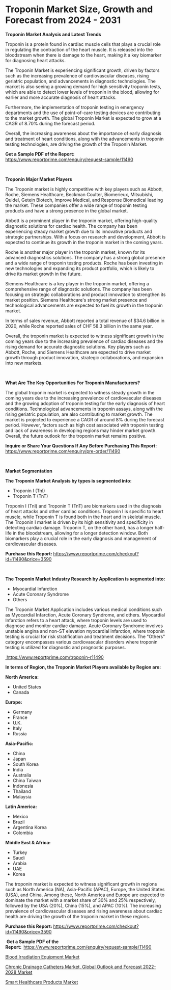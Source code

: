 <p><h1>Troponin Market Size, Growth and Forecast from 2024 - 2031</h1></p><p><strong>Troponin Market Analysis and Latest Trends</strong></p>
<p><p>Troponin is a protein found in cardiac muscle cells that plays a crucial role in regulating the contraction of the heart muscle. It is released into the bloodstream when there is damage to the heart, making it a key biomarker for diagnosing heart attacks.</p><p>The Troponin Market is experiencing significant growth, driven by factors such as the increasing prevalence of cardiovascular diseases, rising geriatric population, and advancements in diagnostic technologies. The market is also seeing a growing demand for high sensitivity troponin tests, which are able to detect lower levels of troponin in the blood, allowing for earlier and more accurate diagnosis of heart attacks.</p><p>Furthermore, the implementation of troponin testing in emergency departments and the use of point-of-care testing devices are contributing to the market growth. The global Troponin Market is expected to grow at a CAGR of 8.70% during the forecast period.</p><p>Overall, the increasing awareness about the importance of early diagnosis and treatment of heart conditions, along with the advancements in troponin testing technologies, are driving the growth of the Troponin Market.</p></p>
<p><strong>Get a Sample PDF of the Report:&nbsp;</strong> <a href="https://www.reportprime.com/enquiry/request-sample/11490">https://www.reportprime.com/enquiry/request-sample/11490</a></p>
<p>&nbsp;</p>
<p><strong>Troponin Major Market Players</strong></p>
<p><p>The Troponin market is highly competitive with key players such as Abbott, Roche, Siemens Healthcare, Beckman Coulter, Biomerieux, Mitsubishi, Quidel, Getein Biotech, Improve Medical, and Response Biomedical leading the market. These companies offer a wide range of troponin testing products and have a strong presence in the global market.</p><p>Abbott is a prominent player in the troponin market, offering high-quality diagnostic solutions for cardiac health. The company has been experiencing steady market growth due to its innovative products and strategic partnerships. With a focus on research and development, Abbott is expected to continue its growth in the troponin market in the coming years.</p><p>Roche is another major player in the troponin market, known for its advanced diagnostics solutions. The company has a strong global presence and a wide range of troponin testing products. Roche has been investing in new technologies and expanding its product portfolio, which is likely to drive its market growth in the future.</p><p>Siemens Healthcare is a key player in the troponin market, offering a comprehensive range of diagnostic solutions. The company has been focusing on strategic collaborations and product innovation to strengthen its market position. Siemens Healthcare's strong market presence and technological advancements are expected to fuel its growth in the troponin market.</p><p>In terms of sales revenue, Abbott reported a total revenue of $34.6 billion in 2020, while Roche reported sales of CHF 58.3 billion in the same year.</p><p>Overall, the troponin market is expected to witness significant growth in the coming years due to the increasing prevalence of cardiac diseases and the rising demand for accurate diagnostic solutions. Key players such as Abbott, Roche, and Siemens Healthcare are expected to drive market growth through product innovation, strategic collaborations, and expansion into new markets.</p></p>
<p>&nbsp;</p>
<p><strong>What Are The Key Opportunities For Troponin Manufacturers?</strong></p>
<p><p>The global troponin market is expected to witness steady growth in the coming years due to the increasing prevalence of cardiovascular diseases and the growing adoption of troponin testing for the early diagnosis of heart conditions. Technological advancements in troponin assays, along with the rising geriatric population, are also contributing to market growth. The market is projected to experience a CAGR of around 8% during the forecast period. However, factors such as high cost associated with troponin testing and lack of awareness in developing regions may hinder market growth. Overall, the future outlook for the troponin market remains positive.</p></p>
<p><strong>Inquire or Share Your Questions If Any Before Purchasing This Report:</strong> <a href="https://www.reportprime.com/enquiry/pre-order/11490">https://www.reportprime.com/enquiry/pre-order/11490</a></p>
<p>&nbsp;</p>
<p><strong>Market Segmentation</strong></p>
<p><strong>The Troponin Market Analysis by types is segmented into:</strong></p>
<p><ul><li>Troponin I (TnI)</li><li>Troponin T (TnT)</li></ul></p>
<p><p>Troponin I (TnI) and Troponin T (TnT) are biomarkers used in the diagnosis of heart attacks and other cardiac conditions. Troponin I is specific to heart muscle, while Troponin T is found both in the heart and in skeletal muscle. The Troponin I market is driven by its high sensitivity and specificity in detecting cardiac damage. Troponin T, on the other hand, has a longer half-life in the bloodstream, allowing for a longer detection window. Both biomarkers play a crucial role in the early diagnosis and management of cardiovascular diseases.</p></p>
<p><strong>Purchase this Report:&nbsp;</strong><a href="https://www.reportprime.com/checkout?id=11490&price=3590">https://www.reportprime.com/checkout?id=11490&price=3590</a></p>
<p>&nbsp;</p>
<p><strong>The Troponin Market Industry Research by Application is segmented into:</strong></p>
<p><ul><li>Myocardial Infarction</li><li>Acute Coronary Syndrome</li><li>Others</li></ul></p>
<p><p>The Troponin Market Application includes various medical conditions such as Myocardial Infarction, Acute Coronary Syndrome, and others. Myocardial Infarction refers to a heart attack, where troponin levels are used to diagnose and monitor cardiac damage. Acute Coronary Syndrome involves unstable angina and non-ST elevation myocardial infarction, where troponin testing is crucial for risk stratification and treatment decisions. The "Others" category encompasses various cardiovascular disorders where troponin testing is utilized for diagnostic and prognostic purposes.</p></p>
<p><a href="https://www.reportprime.com/troponin-r11490">&nbsp;https://www.reportprime.com/troponin-r11490</a></p>
<p><strong>In terms of Region, the Troponin Market Players available by Region are:</strong></p>
<p>
    <p> <strong> North America: </strong>
        <ul>
            <li>United States</li>
            <li>Canada</li>
        </ul>
        </p> 
    <p> <strong> Europe: </strong>
        <ul>
            <li>Germany</li>
            <li>France</li>
            <li>U.K.</li>
            <li>Italy</li>
            <li>Russia</li>
        </ul>
        </p> 
    <p> <strong> Asia-Pacific: </strong>
        <ul>
            <li>China</li>
            <li>Japan</li>
            <li>South Korea</li>
            <li>India</li>
            <li>Australia</li>
            <li>China Taiwan</li>
            <li>Indonesia</li>
            <li>Thailand</li>
            <li>Malaysia</li>
        </ul>
        </p> 
    <p> <strong> Latin America: </strong>
        <ul>
            <li>Mexico</li>
            <li>Brazil</li>
            <li>Argentina Korea</li>
            <li>Colombia</li>
        </ul>
        </p> 
    <p> <strong> Middle East & Africa: </strong>
        <ul>
            <li>Turkey</li>
            <li>Saudi</li>
            <li>Arabia</li>
            <li>UAE</li>
            <li>Korea</li>
        </ul>
    </p>
    </p>
<p><p>The troponin market is expected to witness significant growth in regions such as North America (NA), Asia-Pacific (APAC), Europe, the United States (USA), and China. Among these, North America and Europe are expected to dominate the market with a market share of 30% and 25% respectively, followed by the USA (20%), China (15%), and APAC (10%). The increasing prevalence of cardiovascular diseases and rising awareness about cardiac health are driving the growth of the troponin market in these regions.</p></p>
<p><strong>Purchase this Report: </strong><a href="https://www.reportprime.com/checkout?id=11490&price=3590">https://www.reportprime.com/checkout?id=11490&price=3590</a></p>
<p>&nbsp;<strong>Get a Sample PDF of the Report:&nbsp;&nbsp;</strong><a href="https://www.reportprime.com/enquiry/request-sample/11490">https://www.reportprime.com/enquiry/request-sample/11490</a></p>
<p><strong></strong></p>
<p><p><a href="https://medium.com/@akshatreportprime/global-blood-irradiation-equipment-market-sector-types-applications-market-player-strategies-b32d9d67137e">Blood Irradiation Equipment Market</a></p><p><a href="https://issuu.com/reportprime-2/docs/chronic-drainage-catheters-market-g_4b6f46e0c8c4ff">Chronic Drainage Catheters Market, Global Outlook and Forecast 2022-2028 Market</a></p><p><a href="https://github.com/provorikovar/Market-Research-Report-List-6/blob/main/smart-healthcare-products-market.md">Smart Healthcare Products Market</a></p></p>
